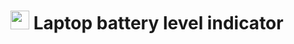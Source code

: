 # <img src="https://cdn-icons-png.flaticon.com/512/664/664886.png" width=30 height =30 color = #fff> Laptop battery level indicator 

